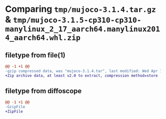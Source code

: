 # Comparing `tmp/mujoco-3.1.4.tar.gz` & `tmp/mujoco-3.1.5-cp310-cp310-manylinux_2_17_aarch64.manylinux2014_aarch64.whl.zip`

## filetype from file(1)

```diff
@@ -1 +1 @@
-gzip compressed data, was "mujoco-3.1.4.tar", last modified: Wed Apr 10 17:15:27 2024, max compression
+Zip archive data, at least v2.0 to extract, compression method=store
```

## filetype from diffoscope

```diff
@@ -1 +1 @@
-GzipFile
+ZipFile
```

